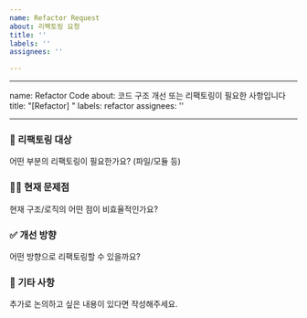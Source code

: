 ```yaml
---
name: Refactor Request
about: 리팩토링 요청
title: ''
labels: ''
assignees: ''

---
```


---
name: Refactor Code
about: 코드 구조 개선 또는 리팩토링이 필요한 사항입니다
title: "[Refactor] "
labels: refactor
assignees: ''

---

### 🔧 리팩토링 대상
어떤 부분의 리팩토링이 필요한가요? (파일/모듈 등)

### 🙋‍♂️ 현재 문제점
현재 구조/로직의 어떤 점이 비효율적인가요?

### ✅ 개선 방향
어떤 방향으로 리팩토링할 수 있을까요?

### 📎 기타 사항
추가로 논의하고 싶은 내용이 있다면 작성해주세요.
